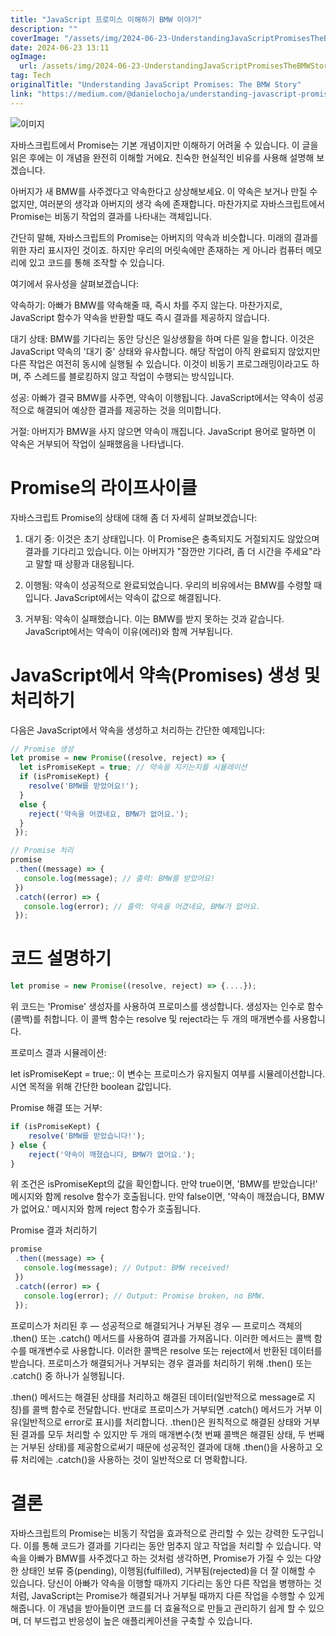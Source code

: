 ```yaml
---
title: "JavaScript 프로미스 이해하기 BMW 이야기"
description: ""
coverImage: "/assets/img/2024-06-23-UnderstandingJavaScriptPromisesTheBMWStory_0.png"
date: 2024-06-23 13:11
ogImage: 
  url: /assets/img/2024-06-23-UnderstandingJavaScriptPromisesTheBMWStory_0.png
tag: Tech
originalTitle: "Understanding JavaScript Promises: The BMW Story"
link: "https://medium.com/@danielochoja/understanding-javascript-promises-the-bmw-story-00ba7f0227ad"
---
```



![이미지](/assets/img/2024-06-23-UnderstandingJavaScriptPromisesTheBMWStory_0.png)

자바스크립트에서 Promise는 기본 개념이지만 이해하기 어려울 수 있습니다. 이 글을 읽은 후에는 이 개념을 완전히 이해할 거에요. 친숙한 현실적인 비유를 사용해 설명해 보겠습니다.

아버지가 새 BMW를 사주겠다고 약속한다고 상상해보세요. 이 약속은 보거나 만질 수 없지만, 여러분의 생각과 아버지의 생각 속에 존재합니다. 마찬가지로 자바스크립트에서 Promise는 비동기 작업의 결과를 나타내는 객체입니다.

간단히 말해, 자바스크립트의 Promise는 아버지의 약속과 비슷합니다. 미래의 결과를 위한 자리 표시자인 것이죠. 하지만 우리의 머릿속에만 존재하는 게 아니라 컴퓨터 메모리에 있고 코드를 통해 조작할 수 있습니다.

<div class="content-ad"></div>

여기에서 유사성을 살펴보겠습니다:

약속하기: 아빠가 BMW를 약속해줄 때, 즉시 차를 주지 않는다. 마찬가지로, JavaScript 함수가 약속을 반환할 때도 즉시 결과를 제공하지 않습니다.

대기 상태: BMW를 기다리는 동안 당신은 일상생활을 하며 다른 일을 합니다. 이것은 JavaScript 약속의 '대기 중' 상태와 유사합니다. 해당 작업이 아직 완료되지 않았지만 다른 작업은 여전히 동시에 실행될 수 있습니다. 이것이 비동기 프로그래밍이라고도 하며, 주 스레드를 블로킹하지 않고 작업이 수행되는 방식입니다.

성공: 아빠가 결국 BMW를 사주면, 약속이 이행됩니다. JavaScript에서는 약속이 성공적으로 해결되어 예상한 결과를 제공하는 것을 의미합니다.

<div class="content-ad"></div>

거절: 아버지가 BMW을 사지 않으면 약속이 깨집니다. JavaScript 용어로 말하면 이 약속은 거부되어 작업이 실패했음을 나타냅니다.

# Promise의 라이프사이클

자바스크립트 Promise의 상태에 대해 좀 더 자세히 살펴보겠습니다:

1. 대기 중: 이것은 초기 상태입니다. 이 Promise은 충족되지도 거절되지도 않았으며 결과를 기다리고 있습니다. 이는 아버지가 "잠깐만 기다려, 좀 더 시간을 주세요"라고 말할 때 상황과 대응됩니다.

<div class="content-ad"></div>

2. 이행됨: 약속이 성공적으로 완료되었습니다. 우리의 비유에서는 BMW를 수령할 때입니다. JavaScript에서는 약속이 값으로 해결됩니다.

3. 거부됨: 약속이 실패했습니다. 이는 BMW를 받지 못하는 것과 같습니다. JavaScript에서는 약속이 이유(에러)와 함께 거부됩니다.

# JavaScript에서 약속(Promises) 생성 및 처리하기

다음은 JavaScript에서 약속을 생성하고 처리하는 간단한 예제입니다:

<div class="content-ad"></div>

```js
// Promise 생성
let promise = new Promise((resolve, reject) => {
  let isPromiseKept = true; // 약속을 지키는지를 시뮬레이션
  if (isPromiseKept) {
    resolve('BMW를 받았어요!');
  } 
  else {
    reject('약속을 어겼네요, BMW가 없어요.');
  }
 });
```

```js
// Promise 처리
promise
 .then((message) => {
   console.log(message); // 출력: BMW를 받았어요!
 })
 .catch((error) => {
   console.log(error); // 출력: 약속을 어겼네요, BMW가 없어요.
 });
```

# 코드 설명하기

<div class="content-ad"></div>

```js
let promise = new Promise((resolve, reject) => {....});
```

위 코드는 'Promise' 생성자를 사용하여 프로미스를 생성합니다. 생성자는 인수로 함수(콜백)를 취합니다. 이 콜백 함수는 resolve 및 reject라는 두 개의 매개변수를 사용합니다.

프로미스 결과 시뮬레이션:

let isPromiseKept = true;: 이 변수는 프로미스가 유지될지 여부를 시뮬레이션합니다. 시연 목적을 위해 간단한 boolean 값입니다.

<div class="content-ad"></div>

Promise 해결 또는 거부:

```js
if (isPromiseKept) {
    resolve('BMW를 받았습니다!');
} else {
    reject('약속이 깨졌습니다, BMW가 없어요.');
}
```

위 조건은 isPromiseKept의 값을 확인합니다. 만약 true이면, 'BMW를 받았습니다!' 메시지와 함께 resolve 함수가 호출됩니다. 만약 false이면, '약속이 깨졌습니다, BMW가 없어요.' 메시지와 함께 reject 함수가 호출됩니다.

Promise 결과 처리하기

<div class="content-ad"></div>

```js
promise
 .then((message) => {
   console.log(message); // Output: BMW received!
 })
 .catch((error) => {
   console.log(error); // Output: Promise broken, no BMW.
 });
```

프로미스가 처리된 후 — 성공적으로 해결되거나 거부된 경우 — 프로미스 객체의 .then() 또는 .catch() 메서드를 사용하여 결과를 가져옵니다. 이러한 메서드는 콜백 함수를 매개변수로 사용합니다. 이러한 콜백은 resolve 또는 reject에서 반환된 데이터를받습니다. 프로미스가 해결되거나 거부되는 경우 결과를 처리하기 위해 .then() 또는 .catch() 중 하나가 실행됩니다.

.then() 메서드는 해결된 상태를 처리하고 해결된 데이터(일반적으로 message로 지칭)를 콜백 함수로 전달합니다. 반대로 프로미스가 거부되면 .catch() 메서드가 거부 이유(일반적으로 error로 표시)를 처리합니다. .then()은 원칙적으로 해결된 상태와 거부된 결과를 모두 처리할 수 있지만 두 개의 매개변수(첫 번째 콜백은 해결된 상태, 두 번째는 거부된 상태)를 제공함으로써기 때문에 성공적인 결과에 대해 .then()을 사용하고 오류 처리에는 .catch()을 사용하는 것이 일반적으로 더 명확합니다.

# 결론

<div class="content-ad"></div>

자바스크립트의 Promise는 비동기 작업을 효과적으로 관리할 수 있는 강력한 도구입니다. 이를 통해 코드가 결과를 기다리는 동안 멈추지 않고 작업을 처리할 수 있습니다. 약속을 아빠가 BMW를 사주겠다고 하는 것처럼 생각하면, Promise가 가질 수 있는 다양한 상태인 보류 중(pending), 이행됨(fulfilled), 거부됨(rejected)을 더 잘 이해할 수 있습니다. 당신이 아빠가 약속을 이행할 때까지 기다리는 동안 다른 작업을 병행하는 것처럼, JavaScript는 Promise가 해결되거나 거부될 때까지 다른 작업을 수행할 수 있게 해줍니다. 이 개념을 받아들이면 코드를 더 효율적으로 만들고 관리하기 쉽게 할 수 있으며, 더 부드럽고 반응성이 높은 애플리케이션을 구축할 수 있습니다.